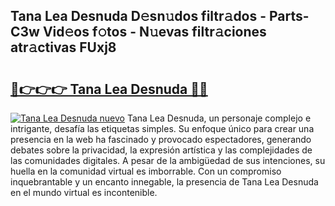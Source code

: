 ## Tana Lea Desnuda D𝚎sn𝚞dos filtr𝚊dos - Parts-C3w Vid𝚎os f𝚘tos - N𝚞evas filtr𝚊ciones atr𝚊ctivas FUxj8

# <h2><a href="http://mb5pdsd.tromn.icu/?c=Tana+Lea+Desnuda">🔗👉👉👉 Tana Lea Desnuda 🔗🔗</a></h2>

[![Tana Lea Desnuda nuevo](https://i.imgur.com/pEAQMta.gif)](http://mb5pdsd.tromn.icu/?c=Tana+Lea+Desnuda)
Tana Lea Desnuda, un personaje complejo e intrigante, desafía las etiquetas simples. Su enfoque único para crear una presencia en la web ha fascinado y provocado espectadores, generando debates sobre la privacidad, la expresión artística y las complejidades de las comunidades digitales. A pesar de la ambigüedad de sus intenciones, su huella en la comunidad virtual es imborrable. Con un compromiso inquebrantable y un encanto innegable, la presencia de Tana Lea Desnuda en el mundo virtual es incontenible.
